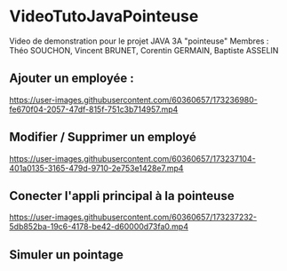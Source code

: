 # VideoTutoJavaPointeuse
Video de demonstration pour le projet JAVA 3A "pointeuse" Membres : Théo SOUCHON, Vincent BRUNET, Corentin GERMAIN, Baptiste ASSELIN

## Ajouter un employée :

https://user-images.githubusercontent.com/60360657/173236980-fe670f04-2057-47df-815f-751c3b714957.mp4


## Modifier / Supprimer un employé

https://user-images.githubusercontent.com/60360657/173237104-401a0135-3165-479d-9710-2e753e1428e7.mp4

## Conecter l'appli principal à la pointeuse

https://user-images.githubusercontent.com/60360657/173237232-5db852ba-19c6-4178-be42-d60000d73fa0.mp4

## Simuler un pointage
